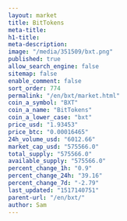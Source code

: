 ```yaml
---
layout: market
title: BitTokens
meta-title: 
h1-title: 
meta-description: 
image: "/media/351509/bxt.png"
published: true
allow_search_engine: false
sitemap: false
enable_comment: false
sort_order: 774
permalink: "/en/bxt/market.html"
coin_a_symbol: "BXT"
coin_a_name: "BitTokens"
coin_a_lower_case: "bxt"
price_usd: "1.93453"
price_btc: "0.00016465"
24h_volume_usd: "6012.66"
market_cap_usd: "575566.0"
total_supply: "575566.0"
available_supply: "575566.0"
percent_change_1h: "0.9"
percent_change_24h: "39.16"
percent_change_7d: "-2.79"
last_updated: "1517140751"
parent-url: "/en/bxt/"
author: Sam
---
```


